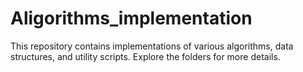# Aligorithms_implementation

This repository contains implementations of various algorithms, data structures, and utility scripts. Explore the folders for more details.

